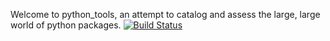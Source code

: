 Welcome to python_tools, an attempt to catalog and assess the large, large world of python packages.
[![Build Status](https://travis-ci.org/Toolshed/python_tools.svg?branch=master)](https://travis-ci.org/Toolshed/python_tools)

